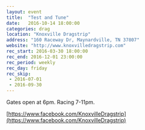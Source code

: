 ```yaml
---
layout: event
title:  "Test and Tune"
date:   2016-10-14 18:00:00
categories: drag
location: "Knoxville Dragstrip"
address: "160 Raceway Dr, Maynardville, TN 37807"
website: "http://www.knoxvilledragstrip.com"
rec_start: 2016-03-30 18:00:00
rec_end: 2016-12-01 23:00:00
rec_period: weekly
rec_day: friday
rec_skip:
 - 2016-07-01
 - 2016-09-30
---
```


Gates open at 6pm. Racing 7-11pm.

[https://www.facebook.com/KnoxvilleDragstrip](https://www.facebook.com/KnoxvilleDragstrip)
